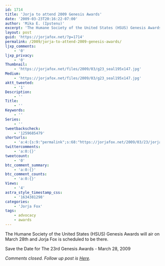 ```yaml
---
id: 1714
title: 'Jorja to attend 2009 Genesis Awards'
date: '2009-03-23T20:16:22-07:00'
author: 'Mika E. (Ipstenu)'
excerpt: 'The Humane Society of the United States (HSUS) Genesis Awards will air on March 28th and Jorja Fox is scheduled to be there.'
layout: post
guid: 'https://jorjafox.net/?p=1714'
permalink: /2009/jorja-to-attend-2009-genesis-awards/
ljxp_comments:
    - '0'
ljxp_privacy:
    - '0'
Thumbnail:
    - 'https://jorjafox.net/files/2009/03/g23_seal195x147.jpg'
Medium:
    - 'https://jorjafox.net/files/2009/03/g23_seal195x147.jpg'
aktt_tweeted:
    - '1'
Description:
    - ''
Title:
    - ''
Keywords:
    - ''
Series:
    - ''
tweetbackscheck:
    - '1259685479'
shorturls:
    - 'a:4:{s:9:"permalink";s:68:"https://jorjafox.net/2009/03/23/jorja-to-attend-2009-genesis-awards/";s:7:"tinyurl";s:25:"http://tinyurl.com/dacsfo";s:4:"isgd";s:18:"http://is.gd/53dbE";s:5:"bitly";s:20:"http://bit.ly/6Mp6cj";}'
twittercomments:
    - 'a:0:{}'
tweetcount:
    - '0'
btc_comment_summary:
    - 'a:0:{}'
btc_comment_counts:
    - 'a:0:{}'
Views:
    - '4'
astra_style_timestamp_css:
    - '1634381298'
categories:
    - 'Jorja Fox'
tags:
    - advocacy
    - awards
---
```


The Humane Society of the United States (HSUS) Genesis Awards will air on March 28th and Jorja Fox is scheduled to be there.

Save the Date for The 23rd Genesis Awards - March 28, 2009

_Comments closed. Follow up post is <a href="https://jorjafox.net/2009/03/29/2009-genesis-awards-gallery/">Here</a>._
